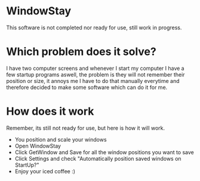 # WindowStay
This software is not completed nor ready for use, still work in progress.

# Which problem does it solve?
I have two computer screens and whenever I start my computer I have a few startup programs aswell, the problem is they will not remember their position or size, it annoys me I have to do that manually everytime and therefore decided to make some software which can do it for me.

# How does it work
Remember, its still not ready for use, but here is how it will work.
* You position and scale your windows
* Open WindowStay
* Click GetWindow and Save for all the window positions you want to save
* Click Settings and check "Automatically position saved windows on StartUp?"
* Enjoy your iced coffee :)
